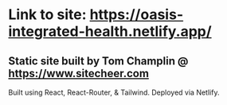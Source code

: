 # Link to site: https://oasis-integrated-health.netlify.app/

## Static site built by Tom Champlin @ https://www.sitecheer.com

Built using React, React-Router, & Tailwind. Deployed via Netlify.

